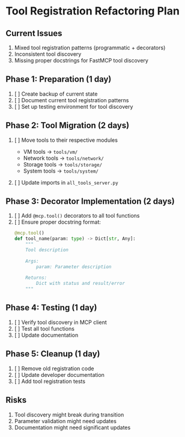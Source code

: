 # Tool Registration Refactoring Plan

## Current Issues
1. Mixed tool registration patterns (programmatic + decorators)
2. Inconsistent tool discovery
3. Missing proper docstrings for FastMCP tool discovery

## Phase 1: Preparation (1 day)
1. [ ] Create backup of current state
2. [ ] Document current tool registration patterns
3. [ ] Set up testing environment for tool discovery

## Phase 2: Tool Migration (2 days)
1. [ ] Move tools to their respective modules
   - VM tools → `tools/vm/`
   - Network tools → `tools/network/`
   - Storage tools → `tools/storage/`
   - System tools → `tools/system/`

2. [ ] Update imports in `all_tools_server.py`

## Phase 3: Decorator Implementation (2 days)
1. [ ] Add `@mcp.tool()` decorators to all tool functions
2. [ ] Ensure proper docstring format:
   ```python
   @mcp.tool()
   def tool_name(param: type) -> Dict[str, Any]:
       """
       Tool description
       
       Args:
           param: Parameter description
           
       Returns:
           Dict with status and result/error
       """
   ```

## Phase 4: Testing (1 day)
1. [ ] Verify tool discovery in MCP client
2. [ ] Test all tool functions
3. [ ] Update documentation

## Phase 5: Cleanup (1 day)
1. [ ] Remove old registration code
2. [ ] Update developer documentation
3. [ ] Add tool registration tests

## Risks
1. Tool discovery might break during transition
2. Parameter validation might need updates
3. Documentation might need significant updates



